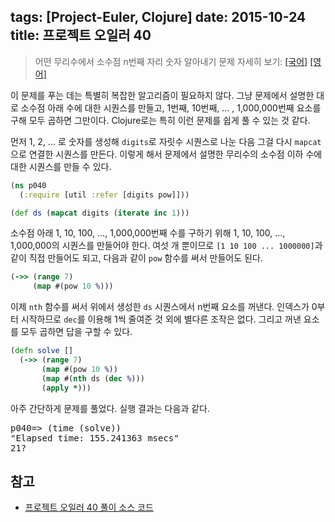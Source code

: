 tags: [Project-Euler, Clojure]
date: 2015-10-24
title: 프로젝트 오일러 40
---
> 어떤 무리수에서 소수점 n번째 자리 숫자 알아내기
> 문제 자세히 보기: [[국어]](http://euler.synap.co.kr/prob_detail.php?id=40) [[영어]](https://projecteuler.net/problem=40)

이 문제를 푸는 데는 특별히 복잡한 알고리즘이 필요하지 않다. 그냥 문제에서 설명한 대로 소수점 아래 수에 대한 시퀀스를 만들고, 1번째, 10번째, ... , 1,000,000번째 요소를 구해 모두 곱하면 그만이다. Clojure로는 특히 이런 문제를 쉽게 풀 수 있는 것 같다.
<!--more-->

먼저 1, 2, ... 로 숫자를 생성해 `digits`로 자릿수 시퀀스로 나눈 다음 그걸 다시 `mapcat`으로 연결한 시퀀스를 만든다. 이렇게 해서 문제에서 설명한 무리수의 소수점 이하 수에 대한 시퀀스를 만들 수 있다.

```clojure
(ns p040
  (:require [util :refer [digits pow]]))

(def ds (mapcat digits (iterate inc 1)))
```

소수점 아래 1, 10, 100, ..., 1,000,000번째 수를 구하기 위해 1, 10, 100, ..., 1,000,000의 시퀀스를 만들어야 한다. 여섯 개 뿐이므로 `[1 10 100 ... 1000000]`과 같이 직접 만들어도 되고, 다음과 같이 `pow` 함수를 써서 만들어도 된다.

```clojure
(->> (range 7)
     (map #(pow 10 %)))
```

이제 `nth` 함수를 써서 위에서 생성한 `ds` 시퀀스에서 n번째 요소를 꺼낸다. 인덱스가 0부터 시작하므로 `dec`를 이용해 1씩 줄여준 것 외에 별다른 조작은 없다. 그리고 꺼낸 요소를 모두 곱하면 답을 구할 수 있다.

```clojure
(defn solve []
  (->> (range 7)
       (map #(pow 10 %))
       (map #(nth ds (dec %)))
       (apply *)))
```

아주 간단하게 문제를 풀었다. 실행 결과는 다음과 같다.

<pre class="console">
p040=> (time (solve))
"Elapsed time: 155.241363 msecs"
21?
</pre>

## 참고
* [프로젝트 오일러 40 풀이 소스 코드](https://github.com/ntalbs/euler/blob/master/src/p040.clj)
